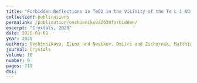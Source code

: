 ```yaml
---
title: "Forbidden Reflections in TeO2 in the Vicinity of the Te L 1 Absorption Edge"
collection: publications
permalink: /publication/ovchinnikova2020forbidden/
excerpt: "Crystals, 2020"
date: 2020-01-01
year: 2020
authors: Ovchinnikova, Elena and Novikov, Dmitri and Zschornak, Matthias and Kulikov, Anton and Kozlovskaya, Ksenia and Dmitrienko, Vladimir and Oreshko, Alexey and Blagov, Alexander and Mukhamedzhanov, Enver and Marchenkov, Nikita and others
journal: Crystals
volume: 10
number: 9
pages: 719
doi: 
---
```

